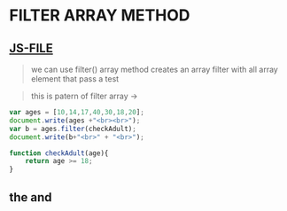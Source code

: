 # FILTER ARRAY METHOD
[JS-FILE](../js/47-filter-Array-method.js)
---
> we can use filter() array method creates
an array filter with all array element that pass a test 

> this is patern of filter array ->
```javascript
var ages = [10,14,17,40,30,18,20];
document.write(ages +"<br><br>");
var b = ages.filter(checkAdult);
document.write(b+"<br>" + "<br>");

function checkAdult(age){
    return age >= 18;
}
```
## the and 